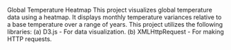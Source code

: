 Global Temperature Heatmap
This project visualizes global temperature data using a heatmap.
It displays monthly temperature variances relative to a base temperature over a range of years.
This project utilizes the following libraries:       (a) D3.js - For data visualization.
                                                     (b) XMLHttpRequest - For making HTTP requests.
